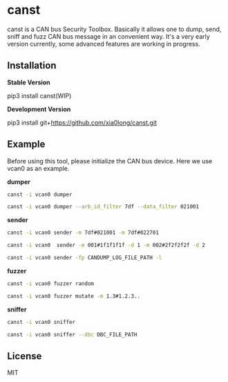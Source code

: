 # canst

canst is a CAN bus Security Toolbox. Basically it allows one to dump, send, sniff and fuzz CAN bus message in an convenient way. It's a very early version currently, some advanced features are working in progress. 

## Installation

**Stable Version**

pip3 install canst(WIP)

**Development Version**

pip3 install git+https://github.com/xia0long/canst.git

## Example

Before using this tool, please initialize the CAN bus device. Here we use vcan0 as an example.


**dumper**

```sh
canst -i vcan0 dumper

canst -i vcan0 dumper --arb_id_filter 7df --data_filter 021001
```

**sender**
```sh
canst -i vcan0 sender -m 7df#021001 -m 7df#022701

canst -i vcan0  sender -m 001#1f1f1f1f -d 1 -m 002#2f2f2f2f -d 2

canst -i vcan0 sender -fp CANDUMP_LOG_FILE_PATH -l
```

**fuzzer**

```sh
canst -i vcan0 fuzzer random

canst -i vcan0 fuzzer mutate -m 1.3#1.2.3..
```

**sniffer**
```sh
canst -i vcan0 sniffer

canst -i vcan0 sniffer --dbc DBC_FILE_PATH
```

## License

MIT
